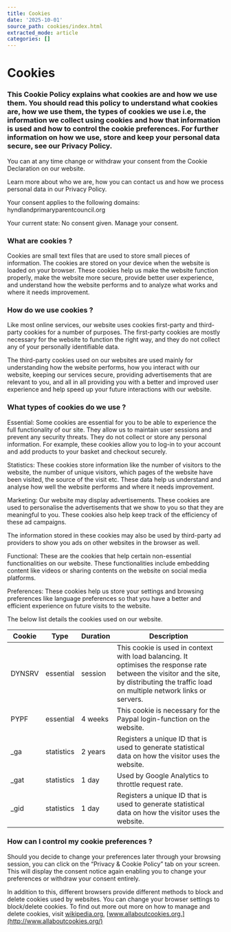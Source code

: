 ```yaml
---
title: Cookies
date: '2025-10-01'
source_path: cookies/index.html
extracted_mode: article
categories: []
---
```

# Cookies

### This Cookie Policy explains what cookies are and how we use them. You should read this policy to understand what cookies are, how we use them, the types of cookies we use i.e, the information we collect using cookies and how that information is used and how to control the cookie preferences. For further information on how we use, store and keep your personal data secure, see our Privacy Policy.

You can at any time change or withdraw your consent from the Cookie Declaration on our website.

Learn more about who we are, how you can contact us and how we process personal data in our Privacy Policy.

Your consent applies to the following domains: hyndlandprimaryparentcouncil.org

Your current state: No consent given. Manage your consent. 

### What are cookies ?

Cookies are small text files that are used to store small pieces of information. The cookies are stored on your device when the website is loaded on your browser. These cookies help us make the website function properly, make the website more secure, provide better user experience, and understand how the website performs and to analyze what works and where it needs improvement.

### How do we use cookies ?

Like most online services, our website uses cookies first-party and third-party cookies for a number of purposes. The first-party cookies are mostly necessary for the website to function the right way, and they do not collect any of your personally identifiable data.

The third-party cookies used on our websites are used mainly for understanding how the website performs, how you interact with our website, keeping our services secure, providing advertisements that are relevant to you, and all in all providing you with a better and improved user experience and help speed up your future interactions with our website.

### What types of cookies do we use ?

Essential: Some cookies are essential for you to be able to experience the full functionality of our site. They allow us to maintain user sessions and prevent any security threats. They do not collect or store any personal information. For example, these cookies allow you to log-in to your account and add products to your basket and checkout securely.

Statistics: These cookies store information like the number of visitors to the website, the number of unique visitors, which pages of the website have been visited, the source of the visit etc. These data help us understand and analyse how well the website performs and where it needs improvement.

Marketing: Our website may display advertisements. These cookies are used to personalise the advertisements that we show to you so that they are meaningful to you. These cookies also help keep track of the efficiency of these ad campaigns.

The information stored in these cookies may also be used by third-party ad providers to show you ads on other websites in the browser as well.

Functional: These are the cookies that help certain non-essential functionalities on our website. These functionalities include embedding content like videos or sharing contents on the website on social media platforms.

Preferences: These cookies help us store your settings and browsing preferences like language preferences so that you have a better and efficient experience on future visits to the website.

The below list details the cookies used on our website.

| Cookie | Type | Duration | Description |
| --- | --- | --- | --- |
| DYNSRV | essential | session | This cookie is used in context with load balancing. It optimises the response rate between the visitor and the site, by distributing the traffic load on multiple network links or servers. |
| PYPF | essential | 4 weeks | This cookie is necessary for the Paypal login-function on the website. |
| \_ga | statistics | 2 years | Registers a unique ID that is used to generate statistical data on how the visitor uses the website. |
| \_gat | statistics | 1 day | Used by Google Analytics to throttle request rate. |
| \_gid | statistics | 1 day | Registers a unique ID that is used to generate statistical data on how the visitor uses the website. |

### How can I control my cookie preferences ?

Should you decide to change your preferences later through your browsing session, you can click on the “Privacy & Cookie Policy” tab on your screen. This will display the consent notice again enabling you to change your preferences or withdraw your consent entirely.

In addition to this, different browsers provide different methods to block and delete cookies used by websites. You can change your browser settings to block/delete cookies. To find out more out more on how to manage and delete cookies, visit [wikipedia.org](https://en.wikipedia.org/wiki/HTTP_cookie), [www.allaboutcookies.org.](http://www.allaboutcookies.org/)

